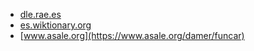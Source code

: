 * [dle.rae.es](https://dle.rae.es/funcar)
* [es.wiktionary.org](https://es.wiktionary.org/wiki/funcar)
* [www.asale.org](https://www.asale.org/damer/funcar)
